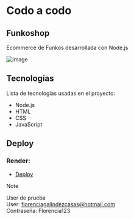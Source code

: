 # Codo a codo 
## Funkoshop
Ecommerce de Funkos desarrollada con Node.js

![image](https://github.com/FlorenciaGalindezCasas/Grupo1-Integrador-BackEnd/assets/94094158/e28483d9-3ae2-4c0d-a594-ebf735b286cd)


## Tecnologías

Lista de tecnologías usadas en el proyecto:
* Node.js
* HTML
* CSS
* JavaScript 


## Deploy 
### Render:
* [Deploy](https://test-deploy-integrador.onrender.com)

> [!NOTE]
> User de prueba </br>
> User: florenciagalindezcasas@hotmail.com </br>
> Contraseña: Florencia123
